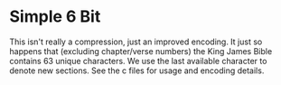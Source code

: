 # Simple 6 Bit
This isn't really a compression, just an improved encoding. It just so happens that (excluding chapter/verse numbers) the King James Bible contains 63 unique characters. We use the last available character to denote new sections. See the c files for usage and encoding details.

